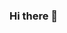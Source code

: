 ### Hi there 👋

<!--
**LailaBeqiri23/LailaBeqiri23** is a ✨ _special_ ✨ repository because its `README.md` (this file) appears on your GitHub profile.

Here are some ideas to get you started:

- 🔭 I’m currently working on my web programmer skills.
- 🌱 I’m currently learning web-development at DCI
- 📫 How to reach me: lailabeqiri@libero.it
- 😄 Pronouns: Lailita
- ⚡ Fun fact: 
-->
